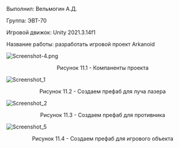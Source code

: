 <p align="left">
  Выполнил: Вельмогин А.Д.
  </p>
<p align="left"> Группа: ЭВТ-70
  </p>
<p align="left"> Игровой движок: Unity 2021.3.14f1
  </p>
<p align="left"> Название работы: разработать игровой проект Arkanoid
  </p>


![Screenshot-4.png](https://i.postimg.cc/MG6935gV/Screenshot-4.png)


<p align="center">
Рисунок 11.1 - Компаненты проекта
</p>


![Screenshot_1](https://user-images.githubusercontent.com/119409903/205104023-88dacf51-41d6-4c86-8ad8-c6bbee4d21b7.png)


<p align="center">
Рисунок 11.2 - Создаем префаб для луча лазера   
</p>


![Screenshot_2](https://user-images.githubusercontent.com/119409903/205106643-72364cdf-2cc1-46dd-a189-10f530d08b74.png)

<p align="center">
Рисунок 11.3 - Создаем префаб для противника 
</p>


![Screenshot_5](https://user-images.githubusercontent.com/119409903/205106808-3561d055-dd75-4a72-99ea-d77b8cb00a1f.png)

<p align="center">
Рисунок 11.4 - Создаем префаб для игрового объекта 
</p>

